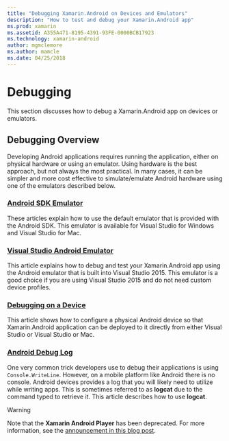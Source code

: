 ```yaml
---
title: "Debugging Xamarin.Android on Devices and Emulators"
description: "How to test and debug your Xamarin.Android app"
ms.prod: xamarin
ms.assetid: A355A471-8195-4391-93FE-0000BCB17923
ms.technology: xamarin-android
author: mgmclemore
ms.author: mamcle
ms.date: 04/25/2018
---
```


# Debugging

This section discusses how to debug a Xamarin.Android app on devices or emulators.
## Debugging Overview

Developing Android applications requires running the application,
either on physical hardware or using an emulator. Using
hardware is the best approach, but not always the most practical. In
many cases, it can be simpler and more cost effective to
simulate/emulate Android hardware using one of the emulators
described below.


### [Android SDK Emulator](~/android/deploy-test/debugging/android-sdk-emulator/index.md)

These articles explain how to use the default emulator that is provided
with the Android SDK. This emulator is available for Visual Studio for
Windows and Visual Studio for Mac.

### [Visual Studio Android Emulator](~/android/deploy-test/debugging/visual-studio-android-emulator.md)

This article explains how to debug and test your Xamarin.Android app
using the Android emulator that is built into Visual Studio 2015. This
emulator is a good choice if you are using Visual Studio 2015 and do
not need custom device profiles.

### [Debugging on a Device](~/android/deploy-test/debugging/debug-on-device.md)

This article shows how to configure a physical Android device so that
Xamarin.Android application can be deployed to it directly from either
Visual Studio or Visual Studio or Mac.

### [Android Debug Log](~/android/deploy-test/debugging/android-debug-log.md)

One very common trick developers use to debug their applications 
is using `Console.WriteLine`. However, on a mobile platform like Android
there is no console. Android devices provides a log that you will
likely need to utilize while writing apps. This is sometimes referred
to as **logcat** due to the command typed to retrieve it. This article
describes how to use **logcat**.

> [!WARNING]
> Note that the **Xamarin Android Player** has been deprecated. For more information, see the [announcement in this
 blog post](https://blog.xamarin.com/live-from-dotnetconf-cycle-7-xamarin-studio-6-and-more/).
